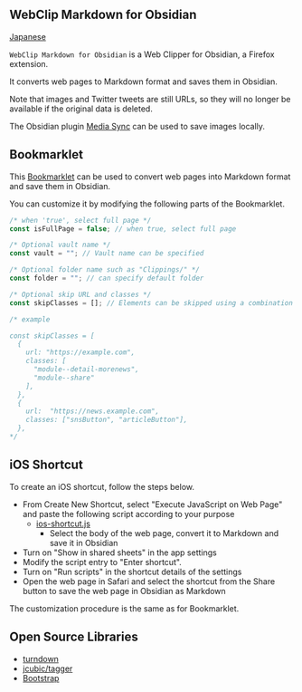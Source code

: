 ## WebClip Markdown for Obsidian

[Japanese](README_JAPANESE.md)

`WebClip Markdown for Obsidian` is a Web Clipper for Obsidian, a Firefox extension.

It converts web pages to Markdown format and saves them in Obsidian.

Note that images and Twitter tweets are still URLs, so they will no longer be available if the original data is deleted.

The Obsidian plugin [Media Sync](https://github.com/fnya/media-sync) can be used to save images locally.

## Bookmarklet

This [Bookmarklet](bookmarklet.js) can be used to convert web pages into Markdown format and save them in Obsidian.

You can customize it by modifying the following parts of the Bookmarklet.

```javascript
/* when 'true', select full page */
const isFullPage = false; // when true, select full page

/* Optional vault name */
const vault = ""; // Vault name can be specified

/* Optional folder name such as "Clippings/" */
const folder = ""; // can specify default folder

/* Optional skip URL and classes */
const skipClasses = []; // Elements can be skipped using a combination of URL and class name

/* example

const skipClasses = [
  {
    url: "https://example.com",
    classes: [
      "module--detail-morenews",
      "module--share"
    ],
  },
  {
    url:  "https://news.example.com",
    classes: ["snsButton", "articleButton"],
  },
*/
```

## iOS Shortcut

To create an iOS shortcut, follow the steps below.

- From Create New Shortcut, select "Execute JavaScript on Web Page" and paste the following script according to your purpose
  - [ios-shortcut.js](ios-shortcut.js)
    - Select the body of the web page, convert it to Markdown and save it in Obsidian
- Turn on "Show in shared sheets" in the app settings
- Modify the script entry to "Enter shortcut".
- Turn on "Run scripts" in the shortcut details of the settings
- Open the web page in Safari and select the shortcut from the Share button to save the web page in Obsidian as Markdown

The customization procedure is the same as for Bookmarklet.

## Open Source Libraries

- [turndown](https://github.com/mixmark-io/turndown)
- [jcubic/tagger](https://github.com/jcubic/tagger)
- [Bootstrap](https://getbootstrap.com/)
